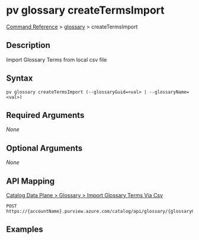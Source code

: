# pv glossary createTermsImport
[Command Reference](../../../README.md#command-reference) > [glossary](./main.md) > createTermsImport

## Description
Import Glossary Terms from local csv file

## Syntax
```
pv glossary createTermsImport (--glossaryGuid=<val> | --glossaryName=<val>)
```

## Required Arguments
*None*

## Optional Arguments
*None*

## API Mapping
[Catalog Data Plane > Glossary > Import Glossary Terms Via Csv](https://docs.microsoft.com/en-us/rest/api/purview/catalogdataplane/glossary/import-glossary-terms-via-csv)
```
POST https://{accountName}.purview.azure.com/catalog/api/glossary/{glossaryGuid}/terms/import
```

## Examples
```powershell

```